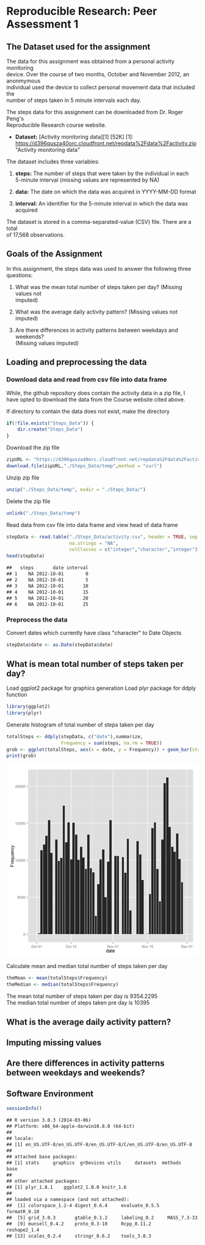 # Reproducible Research: Peer Assessment 1

## The Dataset used for the assignment

The data for this assignment was obtained from a personal activity monitoring  
device. Over the course of two months, October and November 2012, an anonmymous  
individual used the device to collect personal movement data that included the  
number of steps taken in 5 minute intervals each day. 

The steps data for this assignment can be downloaded from Dr. Roger Peng's   
Reproducible Research course website.

+ **Dataset:** [Activity monitoring data][1] [52K]
[1]: https://d396qusza40orc.cloudfront.net/repdata%2Fdata%2Factivity.zip  
"Activity monitoring data"

The dataset includes three variables:

1. **steps:**  The number of steps that were taken by the individual in each  
5-minute interval (missing values are represented by NA)

2. **data:**  The date on which the data was acquired in YYYY-MM-DD format
    
3. **interval:**  An identifier for the 5-minute interval in which the data was  
acquired

The dataset is stored in a comma-separated-value (CSV) file. There are a total  
of 17,568 observations.

## Goals of the Assignment

In this assignment, the steps data was used to answer the following three  
questions:

1. What was the mean total number of steps taken per day? (Missing values not  
imputed)

2. What was the average daily activity pattern? (Missing values not imputed)

3. Are there differences in activity patterns between weekdays and weekends?  
(Missing values imputed)

## Loading and preprocessing the data

### Download data and read from csv file into data frame

While, the github repository does contain the activity data in a zip file, I  
have opted to download the data from  the Course website cited above.

If directory to contain the data does not exist, make the directory


```r
if(!file.exists("Steps_Data")) {
    dir.create("Steps_Data")
}
```

Download the zip file


```r
zipURL <- "https://d396qusza40orc.cloudfront.net/repdata%2Fdata%2Factivity.zip"
download.file(zipURL,"./Steps_Data/temp",method = "curl")
```

Unzip zip file


```r
unzip("./Steps_Data/temp", exdir = "./Steps_Data/")
```

Delete the zip file


```r
unlink("./Steps_Data/temp")
```

Read data from csv file into data frame and view head of data frame


```r
stepData <- read.table("./Steps_Data/activity.csv", header = TRUE, sep = ",",
                       na.strings = "NA", 
                       colClasses = c("integer","character","integer"))
head(stepData)
```

```
##   steps       date interval
## 1    NA 2012-10-01        0
## 2    NA 2012-10-01        5
## 3    NA 2012-10-01       10
## 4    NA 2012-10-01       15
## 5    NA 2012-10-01       20
## 6    NA 2012-10-01       25
```

### Preprocess the data

Convert dates which currently have class "character" to Date Objects


```r
stepData$date <- as.Date(stepData$date)
```

## What is mean total number of steps taken per day?

Load ggplot2 package for graphics generation
Load plyr package for ddply function


```r
library(ggplot2)
library(plyr)
```

Generate histogram of total number of steps taken per day


```r
totalSteps <- ddply(stepData, c("date"),summarize,  
                    Frequency = sum(steps, na.rm = TRUE))
grob <- ggplot(totalSteps, aes(x = date, y = Frequency)) + geom_bar(stat = "identity")
print(grob)
```

![plot of chunk totalStepsPerDay](figure/totalStepsPerDay.png) 

Calculate mean and median total number of steps taken per day


```r
theMean <- mean(totalSteps$Frequency)
theMedian <- median(totalSteps$Frequency)
```

The mean total number of steps taken per day is 9354.2295   
The median total number of steps taken pre day is 10395

## What is the average daily activity pattern?

## Imputing missing values



## Are there differences in activity patterns between weekdays and weekends?

## Software Environment 


```r
sessionInfo()
```

```
## R version 3.0.3 (2014-03-06)
## Platform: x86_64-apple-darwin10.8.0 (64-bit)
## 
## locale:
## [1] en_US.UTF-8/en_US.UTF-8/en_US.UTF-8/C/en_US.UTF-8/en_US.UTF-8
## 
## attached base packages:
## [1] stats     graphics  grDevices utils     datasets  methods   base     
## 
## other attached packages:
## [1] plyr_1.8.1    ggplot2_1.0.0 knitr_1.6    
## 
## loaded via a namespace (and not attached):
##  [1] colorspace_1.2-4 digest_0.6.4     evaluate_0.5.5   formatR_0.10    
##  [5] grid_3.0.3       gtable_0.1.2     labeling_0.2     MASS_7.3-33     
##  [9] munsell_0.4.2    proto_0.3-10     Rcpp_0.11.2      reshape2_1.4    
## [13] scales_0.2.4     stringr_0.6.2    tools_3.0.3
```
